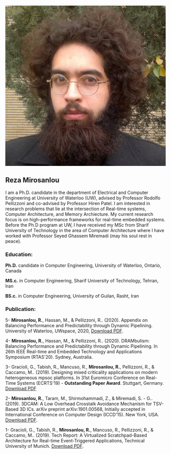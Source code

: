 ![Image description](10906204_754822767906449_9186351623980503954_n.jpg)

## Reza Mirosanlou

I am a Ph.D. candidate in the department of Electrical and Computer Engineering at University of Waterloo (UW), advised by Professor Rodolfo Pellizzoni and co-advised by Professor Hiren Patel. I am interested in research problems that lie at the intersection of Real-time systems, Computer Architecture, and Memory Archiecture. My current research focus is on high-performance frameworks for real-time embedded systems. Before the Ph.D program at UW, I have received my MSc from Sharif University of Technology in the area of Computer Architecture where I have worked with Professor Seyed Ghassem Miremadi (may his soul rest in peace).

### Education:

**Ph.D.** candidate in Computer Engineering, University of Waterloo, Ontario, Canada 

**MS.c.** in Computer Engineering, Sharif University of Technology, Tehran, Iran

**BS.c.** in Computer Engineering, University of Guilan, Rasht, Iran

### Publication:

5- **Mirosanlou, R.**, Hassan, M., & Pellizzoni, R.. (2020). Appendix on Balancing Performance and Predictability through Dynamic Pipelining. University of Waterloo, UWspace, 2020, [Download PDF](http://hdl.handle.net/10012/15678).

4- **Mirosanlou, R.**, Hassan, M., & Pellizzoni, R.. (2020). DRAMbulism: Balancing Performance and Predictability through Dynamic Pipelining. In 26th IEEE Real-time and Embedded Technology and Applications Symposium (RTAS'20). Sydney, Australia.

3- Gracioli, G., Tabish, R., Mancuso, R., **Mirosanlou, R.**, Pellizzoni, R., & Caccamo, M.. (2019). Designing mixed criticality applications on modern heterogeneous mpsoc platforms. In 31st Euromicro Conference on Real-Time Systems (ECRTS'19) - **Outstanding Paper Award**. Stuttgart, Germany. [Download PDF](https://drops.dagstuhl.de/opus/volltexte/2019/10764/pdf/LIPIcs-ECRTS-2019-27.pdf)

2- **Mirosanlou, R.**, Taram, M., Shirmohammadi, Z., & Miremadi, S. - G.. (2019). 3DCAM: A Low Overhead Crosstalk Avoidance Mechanism for TSV-Based 3D ICs. arXiv preprint arXiv:1901.00568, Initially accepted in International Conference on Computer Design (ICCD'15). New York, USA. [Download PDF](https://arxiv.org/pdf/1901.00568.pdf).

1- Gracioli, G., Tabish, R., **Mirosanlou, R.**, Mancuso, R., Pellizzoni, R., & Caccamo, M.. (2019). Tech Report: A Virtualized Scratchpad-Based Architecture for Real-time Event-Triggered Applications, Technical University of Munich.  [Download PDF](https://mediatum.ub.tum.de/doc/1475015/file.pdf).




